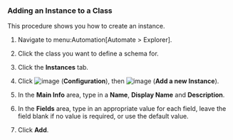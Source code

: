 ### Adding an Instance to a Class

This procedure shows you how to create an instance.

1.  Navigate to menu:Automation\[Automate \> Explorer\].

2.  Click the class you want to define a schema for.

3.  Click the **Instances** tab.

4.  Click ![image](../images/1847.png) (**Configuration**), then
    ![image](../images/1862.png) (**Add a new Instance**).

5.  In the **Main Info** area, type in a **Name**, **Display Name** and
    **Description**.

6.  In the **Fields** area, type in an appropriate value for each field,
    leave the field blank if no value is required, or use the default
    value.

7.  Click **Add**.
